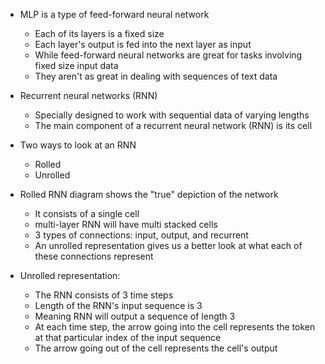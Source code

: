 - MLP is a type of feed-forward neural network
  - Each of its layers is a fixed size
  - Each layer's output is fed into the next layer as input
  - While feed-forward neural networks are great for tasks involving fixed size input data
  - They aren't as great in dealing with sequences of text data


- Recurrent neural networks (RNN)
  - Specially designed to work with sequential data of varying lengths
  - The main component of a recurrent neural network (RNN) is its cell

- Two ways to look at an RNN
  - Rolled 
  - Unrolled

- Rolled RNN diagram shows the "true" depiction of the network 
  - It consists of a single cell 
  - multi-layer RNN will have multi stacked cells
  - 3 types of connections: input, output, and recurrent 
  - An unrolled representation gives us a better look at what each of these connections represent

- Unrolled representation:
  - The RNN consists of 3 time steps
  - Length of the RNN's input sequence is 3
  - Meaning RNN will output a sequence of length 3
  - At each time step, the arrow going into the cell represents the token at that particular index of the input sequence
  - The arrow going out of the cell represents the cell's output
